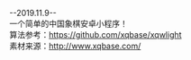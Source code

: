 --2019.11.9--   <br>
一个简单的中国象棋安卓小程序！   <br>
算法参考：https://github.com/xqbase/xqwlight   <br>
素材来源：http://www.xqbase.com/   <br>

